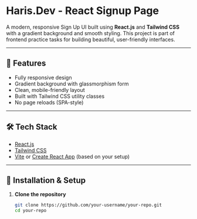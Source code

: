 # Haris.Dev - React Signup Page

A modern, responsive Sign Up UI built using **React.js** and **Tailwind CSS** with a gradient background and smooth styling. This project is part of frontend practice tasks for building beautiful, user-friendly interfaces.

---

## 🚀 Features

- Fully responsive design
- Gradient background with glassmorphism form
- Clean, mobile-friendly layout
- Built with Tailwind CSS utility classes
- No page reloads (SPA-style)

---

## 🛠 Tech Stack

- [React.js](https://reactjs.org/)
- [Tailwind CSS](https://tailwindcss.com/)
- [Vite](https://vitejs.dev/) or [Create React App](https://create-react-app.dev/) (based on your setup)



---

## 🔧 Installation & Setup

1. **Clone the repository**
   ```bash
   git clone https://github.com/your-username/your-repo.git
   cd your-repo

